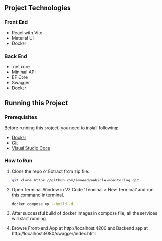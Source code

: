 <!-- GETTING STARTED -->

## Project Technologies

### Front End

- React with Vite
- Material UI
- Docker

### Back End

- .net core
- Minimal API
- EF Core
- Swagger
- Docker

## Running this Project

### Prerequisites

Before running this project, you need to install following:

- [Docker](https://www.docker.com/products/docker-desktop)
- [Git](https://git-scm.com/downloads)
- [Visual Studio Code](https://code.visualstudio.com/download)

### How to Run

1. Clone the repo or Extract from zip file.
   ```sh
   git clone https://github.com/amueed/vehicle-monitoring.git
   ```
2. Open Terminal Window in VS Code 'Terminal > New Terminal' and run this command in terminal.
   ```sh
   docker compose up --build -d
   ```
3. After successful build of docker images in compose file, all the services will start running.

4. Browse Front-end App at http://localhost:4200 and Backend app at http://localhost:8080/swagger/index.html
